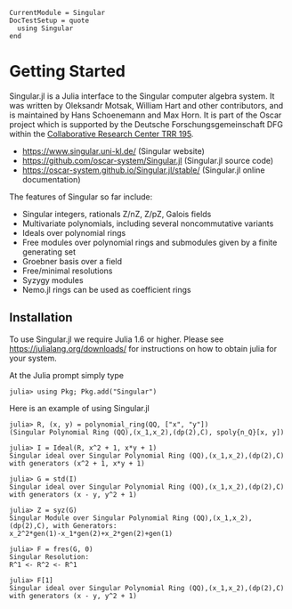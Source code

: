 ```@meta
CurrentModule = Singular
DocTestSetup = quote
  using Singular
end
```

# Getting Started

Singular.jl is a Julia interface to the Singular computer algebra system. It was
written by Oleksandr Motsak, William Hart and other contributors, and is maintained by
Hans Schoenemann and Max Horn. It is part of the Oscar project which is
supported by the Deutsche Forschungsgemeinschaft DFG within the
[Collaborative Research Center TRR 195](https://www.computeralgebra.de/sfb/).

- <https://www.singular.uni-kl.de/> (Singular website)
- <https://github.com/oscar-system/Singular.jl> (Singular.jl source code)
- <https://oscar-system.github.io/Singular.jl/stable/> (Singular.jl online documentation)

The features of Singular so far include:

  - Singular integers, rationals Z/nZ, Z/pZ, Galois fields
  - Multivariate polynomials, including several noncommutative variants
  - Ideals over polynomial rings
  - Free modules over polynomial rings and submodules given by a finite generating set
  - Groebner basis over a field
  - Free/minimal resolutions
  - Syzygy modules
  - Nemo.jl rings can be used as coefficient rings

## Installation

To use Singular.jl we require Julia 1.6 or higher. Please see
<https://julialang.org/downloads/> for instructions on
how to obtain julia for your system.

At the Julia prompt simply type

```
julia> using Pkg; Pkg.add("Singular")
```

Here is an example of using Singular.jl

```jldoctest
julia> R, (x, y) = polynomial_ring(QQ, ["x", "y"])
(Singular Polynomial Ring (QQ),(x_1,x_2),(dp(2),C), spoly{n_Q}[x, y])

julia> I = Ideal(R, x^2 + 1, x*y + 1)
Singular ideal over Singular Polynomial Ring (QQ),(x_1,x_2),(dp(2),C) with generators (x^2 + 1, x*y + 1)

julia> G = std(I)
Singular ideal over Singular Polynomial Ring (QQ),(x_1,x_2),(dp(2),C) with generators (x - y, y^2 + 1)

julia> Z = syz(G)
Singular Module over Singular Polynomial Ring (QQ),(x_1,x_2),(dp(2),C), with Generators:
x_2^2*gen(1)-x_1*gen(2)+x_2*gen(2)+gen(1)

julia> F = fres(G, 0)
Singular Resolution:
R^1 <- R^2 <- R^1

julia> F[1]
Singular ideal over Singular Polynomial Ring (QQ),(x_1,x_2),(dp(2),C) with generators (x - y, y^2 + 1)
```
